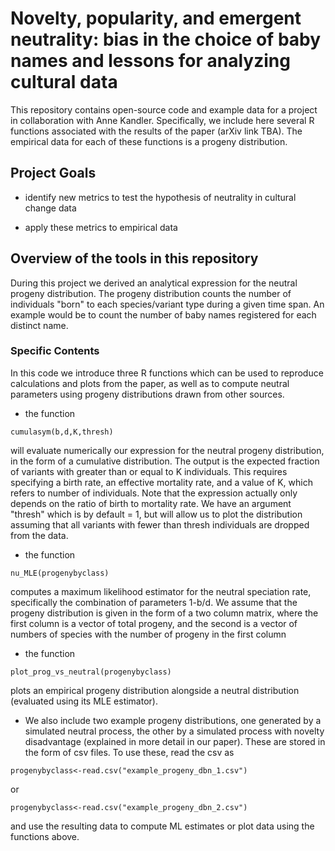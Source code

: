 Novelty, popularity, and emergent neutrality: bias in the choice of baby names and lessons for analyzing cultural data
===============
This repository contains open-source code and example data for a project in collaboration with Anne Kandler. 
Specifically, we include here several R functions associated with the results of the paper (arXiv link TBA). The empirical data for each of these functions is a progeny distribution.

## Project Goals

* identify new metrics to test the hypothesis of neutrality in cultural change data
 
* apply these metrics to empirical data

## Overview of the tools in this repository

During this project we derived an analytical expression for the neutral progeny distribution.  The progeny distribution counts the number of individuals "born" to each species/variant type during a given time span.  An example would be to count the number of baby names registered for each distinct name.

### Specific Contents

In this code we introduce three R functions which can be used to reproduce calculations and plots from the paper, as well as to compute neutral parameters using progeny distributions drawn from other sources.

* the function

```{r eval=FALSE}
cumulasym(b,d,K,thresh)
```

will evaluate numerically our expression for the neutral progeny distribution, in the form of a cumulative distribution. The output is the expected fraction of variants with greater than or equal to K individuals. This requires specifying a birth rate, an effective mortality rate, and a value of K, which refers to number of individuals. Note that the expression actually only depends on the ratio of birth to mortality rate. We have an argument "thresh" which is by default = 1, but will allow us to plot the distribution assuming that all variants with fewer than thresh individuals are dropped from the data.

* the function 

```{r eval=FALSE}
nu_MLE(progenybyclass)
```
computes a maximum likelihood estimator for the neutral speciation rate, specifically the combination of parameters 1-b/d. We assume that the progeny distribution is given in the form of a two column matrix, where the first column is a vector of total progeny, and the second is a vector of numbers of species with the number of progeny in the first column

* the function 

```{r eval=FALSE}
plot_prog_vs_neutral(progenybyclass)
```

plots an empirical progeny distribution alongside a neutral distribution (evaluated using its MLE estimator).

* We also include two example progeny distributions, one generated by a simulated neutral process, the other by a simulated process with novelty disadvantage (explained in more detail in our paper).  These are stored in the form of csv files.  To use these, read the csv as

```{r eval=FALSE}
progenybyclass<-read.csv("example_progeny_dbn_1.csv")
```
or
```{r eval=FALSE}
progenybyclass<-read.csv("example_progeny_dbn_2.csv")
```
and use the resulting data to compute ML estimates or plot data using the functions above.

